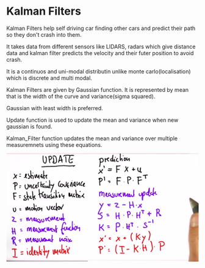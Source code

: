 # Kalman Filters

Kalman Filters help self driving car finding other cars and predict their path so they don't crash into them.

It takes data from different sensors like LIDARS, radars which give distance data and kalman filter predicts the velocity and their futer position to avoid crash.

It is a continuos and uni-modal distributin unlike monte carlo(localisation) which is discrete and multi modal.

Kalman Filters are given by Gaussian function. It is represented by mean that is the width of the curve and variance(sigma squared).

Gaussian with least width is preferred.

Update function is used to update the mean and variance when new gaussian is found.

Kalman_Filter function updates the mean and variance over multiple measuremnets using these equations.

![equations](equations.png)
